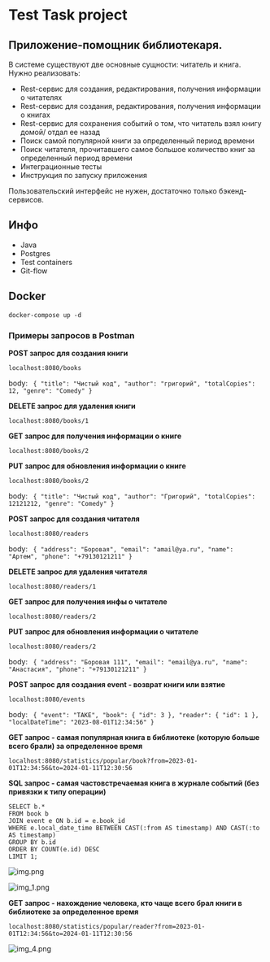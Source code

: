 # Test Task project

## Приложение-помощник библиотекаря.
В системе существуют две основные сущности: читатель и книга.
Нужно реализовать:
- Rest-сервис для создания, редактирования, получения информации о читателях
- Rest-сервис для создания, редактирования, получения информации о книгах
- Rest-сервис для сохранения событий о том, что читатель взял книгу домой/ отдал ее назад
- Поиск самой популярной книги за определенный период времени
- Поиск читателя, прочитавшего самое большое количество книг за определенный период времени
- Интеграционные тесты
- Инструкция по запуску приложения

Пользовательский интерфейс не нужен, достаточно только бэкенд-сервисов.

## Инфо
- Java
- Postgres
- Test containers
- Git-flow

## Docker

```docker-compose up -d```

### Примеры запросов в Postman

**POST запрос для создания книги**

```localhost:8080/books```

body: ```
{
"title": "Чистый код",
"author": "григорий",
"totalCopies": 12,
"genre": "Comedy"
}```

**DELETE запрос для удаления книги** 

```localhost:8080/books/1```

**GET запрос для получения информации о книге** 

```localhost:8080/books/2```

**PUT запрос для обновления информации о книге** 

```localhost:8080/books/2```

body: ```
{
"title": "Чистый код",
"author": "Григорий",
"totalCopies": 12121212,
"genre": "Comedy"
}```

**POST запрос для создания читателя**

```localhost:8080/readers```

body: ```
{
"address": "Боровая",
"email": "amail@ya.ru",
"name": "Артем",
"phone": "+79130121211"
}```

**DELETE запрос для удаления читателя** 

```localhost:8080/readers/1```

**GET запрос для получения инфы о читателе** 

```localhost:8080/readers/2```

**PUT запрос для обновления информации о читателе** 

```localhost:8080/readers/2```

body: ```
{
"address": "Боровая 111",
"email": "email@ya.ru",
"name": "Анастасия",
"phone": "+79130121211"
}```

**POST запрос для создания event - возврат книги или взятие**

```localhost:8080/events```

body: ```
{
"event": "TAKE",
"book": {
"id": 3
},
"reader": {
"id": 1
},
"localDateTime": "2023-08-01T12:34:56"
}```

**GET запрос - самая популярная книга в библиотеке (которую больше всего брали) за определенное время** 

```localhost:8080/statistics/popular/book?from=2023-01-01T12:34:56&to=2024-01-11T12:30:56```

**SQL запрос - самая частовстречаемая книга в журнале событий (без привязки к типу операции)** 

```
SELECT b.*
FROM book b
JOIN event e ON b.id = e.book_id
WHERE e.local_date_time BETWEEN CAST(:from AS timestamp) AND CAST(:to AS timestamp)
GROUP BY b.id
ORDER BY COUNT(e.id) DESC
LIMIT 1;
```

![img.png](img.png)

![img_1.png](img_1.png)

**GET запрос - нахождение человека, кто чаще всего брал книги в библиотеке за определенное время**

```localhost:8080/statistics/popular/reader?from=2023-01-01T12:34:56&to=2024-01-11T12:30:56```

![img_4.png](img_4.png)

